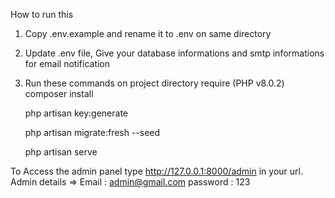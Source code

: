 How to run this 
1) Copy .env.example and rename it to .env on same directory
2) Update .env file, Give your database informations and smtp informations for email notification
3) Run these commands on project directory require (PHP v8.0.2)
    composer install

    php artisan key:generate

    php artisan migrate:fresh --seed
    
    php artisan serve

To Access the admin panel type http://127.0.0.1:8000/admin in your url.
Admin details => Email : admin@gmail.com
                 password : 123

